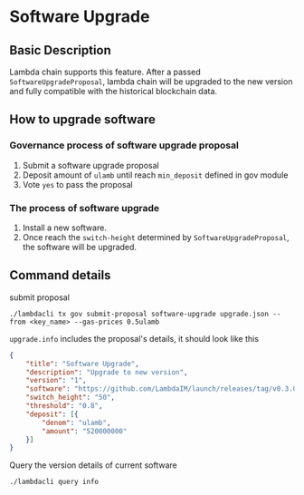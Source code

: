 # Software Upgrade

## Basic Description

Lambda chain supports this feature. After a passed `SoftwareUpgradeProposal`, lambda chain will be upgraded to the new version  and fully compatible with the historical blockchain data.

## How to upgrade software

###  Governance process of software upgrade proposal
1. Submit a software upgrade proposal
2. Deposit amount of `ulamb` until reach `min_deposit` defined in gov module
3. Vote `yes` to pass the proposal

### The process of software upgrade   
1. Install a new software.
2. Once reach the `switch-height` determined by `SoftwareUpgradeProposal`, the software will be upgraded.	 

## Command details

submit proposal
```
./lambdacli tx gov submit-proposal software-upgrade upgrade.json --from <key_name> --gas-prices 0.5ulamb
```

`upgrade.info` includes the proposal's details, it should look like this
```json
{
	"title": "Software Upgrade",
	"description": "Upgrade to new version",
	"version": "1",
	"software": "https://github.com/LambdaIM/launch/releases/tag/v0.3.0",
	"switch_height": "50",
	"threshold": "0.8",
	"deposit": [{
		"denom": "ulamb",
		"amount": "520000000"
	}]
}
```

Query the version details of current software 
```
./lambdacli query info
```


